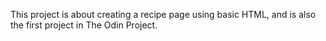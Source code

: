 This project is about creating a recipe page using basic HTML, and is also the first project in The Odin Project.